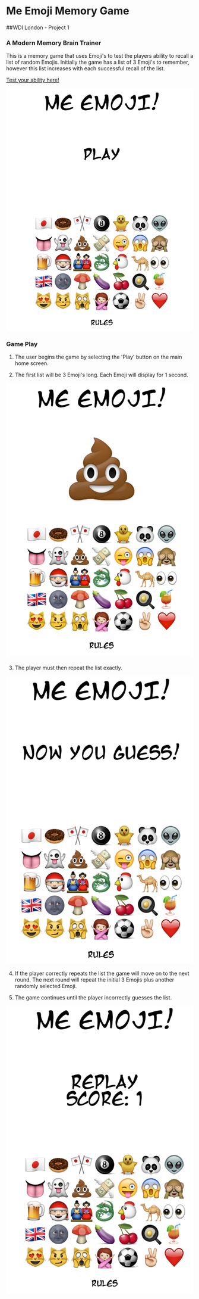 # Me Emoji Memory Game

##WDI London - Project 1

### A Modern Memory Brain Trainer

This is a memory game that uses Emoji's to test the players ability to recall a list of random Emojis.
Initially the game has a list of 3 Emoji's to remember, however this list increases with each successful recall of the list. 

[Test your ability here!](https://peaceful-savannah-3782.herokuapp.com/)

![alt text](./screen-shots/main-screen.png )

### Game Play
1. The user begins the game by selecting the 'Play' button on the main home screen.

2. The first list will be 3 Emoji's long. Each Emoji will display for 1 second.

![alt text](./screen-shots/screen-2.png )

3. The player must then repeat the list exactly. 

![alt text](./screen-shots/screen-3.png )

4. If the player correctly repeats the list the game will move on to the next round. The next round will repeat the initial 3 Emojis plus another randomly selected Emoji.

5. The game continues until the player incorrectly guesses the list. 

![alt text](./screen-shots/screen-4.png )





